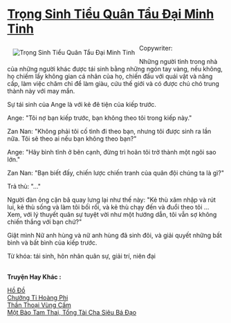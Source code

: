 <a href="https://truyentiki.com/trong-sinh-tieu-quan-tau-dai-minh-tinh.30459/" title="Trọng Sinh Tiểu Quân Tẩu Đại Minh Tinh"><h1>Trọng Sinh Tiểu Quân Tẩu Đại Minh Tinh</h1></a><div style="display:table"><img align="right" style="float: left; padding: 10px;" src="https://truyentiki.com/a/img/str/src/30459.jpg" alt="Trọng Sinh Tiểu Quân Tẩu Đại Minh Tinh">Copywriter: <p></p> Những người tình trong nhà của những người khác được tái sinh bằng những ngón tay vàng, nếu không, họ chiếm lấy không gian cá nhân của họ, chiến đấu với quái vật và nâng cấp, làm việc chăm chỉ để làm giàu, cứu thế giới và có được chú chó trung thành này với may mắn. <p></p> Sự tái sinh của Ange là với kẻ đê tiện của kiếp trước. <p></p> Ange: "Tôi nợ bạn kiếp trước, bạn không theo tôi trong kiếp này." <p></p> Zan Nan: "Không phải tôi cố tình đi theo bạn, nhưng tôi được sinh ra lần nữa. Tôi sẽ theo ai nếu bạn không theo bạn?" <p></p> Ange: "Hãy bình tĩnh ở bên cạnh, đừng trì hoãn tôi trở thành một ngôi sao lớn." <p></p> Zan Nan: "Bạn biết đấy, chiến lược chiến tranh của quân đội chúng ta là gì?" <p></p> Trả thù: "..." <p></p> Người đàn ông cặn bã quay lưng lại như thế này: "Kẻ thù xâm nhập và rút lui, kẻ thù sống và làm tôi bối rối, và kẻ thù chạy đến và đuổi theo tôi ... Xem, với lý thuyết quân sự tuyệt vời như một hướng dẫn, tôi vẫn sợ không chiến thắng với bạn chứ?" <p></p> Giật mình Nữ anh hùng và nữ anh hùng đã sinh đôi, và giải quyết những bất bình và bất bình của kiếp trước. <p></p> Từ khóa: tái sinh, hôn nhân quân sự, giải trí, niên đại</div><p><br><b>Truyện Hay Khác :</b></p><a href="https://truyentiki.com/ho-do.30458/" alt="Hồ Đồ">Hồ Đồ</a><br/><a href="https://github.com/nownovels/truyenhay/tree/master/truyenhay/30371/README.md" alt="Chưởng Tỉ Hoàng Phi">Chưởng Tỉ Hoàng Phi</a><br/><a href="https://www.wattpad.com/story/229147010-thn-thoi-vng-cm" alt="Thần Thoại Vùng Cấm">Thần Thoại Vùng Cấm</a><br/><a href="https://github.com/nownovels/top500/tree/master/truyenhay/33822/" alt="Một Bào Tam Thai, Tổng Tài Cha Siêu Bá Đạo">Một Bào Tam Thai, Tổng Tài Cha Siêu Bá Đạo</a><br/>